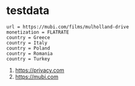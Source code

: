 # testdata

~~~
url = https://mubi.com/films/mulholland-drive
monetization = FLATRATE
country = Greece
country = Italy
country = Poland
country = Romania
country = Turkey
~~~

1. https://privacy.com
2. https://mubi.com
